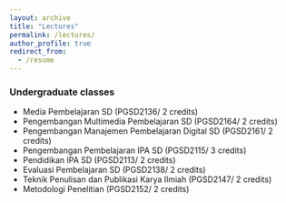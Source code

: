 ```yaml
---
layout: archive
title: "Lectures"
permalink: /lectures/
author_profile: true
redirect_from:
  - /resume
---
```


### Undergraduate classes
* Media Pembelajaran SD (PGSD2136/ 2 credits)
* Pengembangan Multimedia Pembelajaran SD (PGSD2164/ 2 credits)
* Pengembangan Manajemen Pembelajaran Digital SD (PGSD2161/ 2 credits)
* Pengembangan Pembelajaran IPA SD (PGSD2115/ 3 credits)
* Pendidikan IPA SD (PGSD2113/ 2 credits)
* Evaluasi Pembelajaran SD (PGSD2138/ 2 credits)
* Teknik Penulisan dan Publikasi Karya Ilmiah (PGSD2147/ 2 credits)
* Metodologi Penelitian (PGSD2152/ 2 credits)
